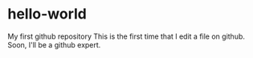 # hello-world
My first github repository
This is the first time that I edit a file on github.
Soon, I'll be a github expert.
